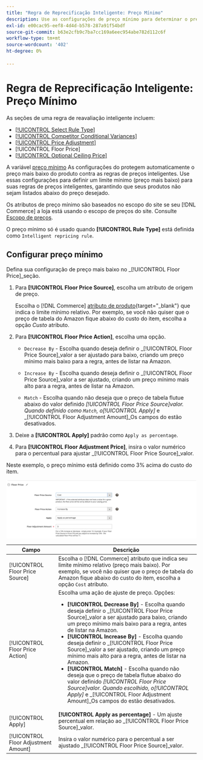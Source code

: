 ```yaml
---
title: "Regra de Reprecificação Inteligente: Preço Mínimo"
description: Use as configurações de preço mínimo para determinar o preço mais baixo de uma regra de preço inteligente para gerenciar suas listagens do Amazon.
exl-id: e00cac95-eef8-4d4d-b578-287a91f54bdf
source-git-commit: b63e2cfb9c7ba7cc169a6eec954abe782d112c6f
workflow-type: tm+mt
source-wordcount: '402'
ht-degree: 0%

---
```


# Regra de Reprecificação Inteligente: Preço Mínimo

As seções de uma regra de reavaliação inteligente incluem:

- [[!UICONTROL Select Rule Type]](./intelligent-repricing-rules.md)
- [[!UICONTROL Competitor Conditional Variances]](./competitor-conditional-variances.md)
- [[!UICONTROL Price Adjustment]](./price-adjustment.md)
- [!UICONTROL Floor Price]
- [[!UICONTROL Optional Ceiling Price]](./optional-ceiling-price.md)

A variável [preço mínimo](./floor-price.md) As configurações do protegem automaticamente o preço mais baixo do produto contra as regras de preços inteligentes. Use essas configurações para definir um limite mínimo (preço mais baixo) para suas regras de preços inteligentes, garantindo que seus produtos não sejam listados abaixo do preço desejado.

Os atributos de preço mínimo são baseados no escopo do site se seu [!DNL Commerce] a loja está usando o escopo de preços do site. Consulte [Escopo de preços](./price-scope.md).

O preço mínimo só é usado quando **[!UICONTROL Rule Type]** está definida como `Intelligent repricing rule`.

## Configurar preço mínimo

Defina sua configuração de preço mais baixo no _[!UICONTROL Floor Price]_seção.

1. Para **[!UICONTROL Floor Price Source]**, escolha um atributo de origem de preço.

   Escolha o [!DNL Commerce] [atributo de produto](https://docs.magento.com/user-guide/catalog/product-attributes.html){target="_blank"} que indica o limite mínimo relativo. Por exemplo, se você não quiser que o preço de tabela do Amazon fique abaixo do custo do item, escolha a opção *Custo* atributo.

1. Para **[!UICONTROL Floor Price Action]**, escolha uma opção.

   - `Decrease By` - Escolha quando deseja definir o _[!UICONTROL Floor Price Source]_valor a ser ajustado para baixo, criando um preço mínimo mais baixo para a regra, antes de listar na Amazon.

   - `Increase By` - Escolha quando deseja definir o _[!UICONTROL Floor Price Source]_valor a ser ajustado, criando um preço mínimo mais alto para a regra, antes de listar na Amazon.

   - `Match` - Escolha quando não deseja que o preço de tabela flutue abaixo do valor definido _[!UICONTROL Floor Price Source]_valor. Quando definido como `Match`, o_[!UICONTROL Apply]_ e _[!UICONTROL Floor Adjustment Amount]_Os campos do estão desativados.

1. Deixe a **[!UICONTROL Apply]** padrão como `Apply as percentage`.

1. Para **[!UICONTROL Floor Adjustment Price]**, insira o valor numérico para o percentual para ajustar _[!UICONTROL Floor Price Source]_valor.

Neste exemplo, o preço mínimo está definido como 3% acima do custo do item.

![Exemplo de regra de reprecificação inteligente - preço mínimo](assets/ob-intelligent-pricde-rule-floor-price.png)

| Campo | Descrição |
|--- |--- |
| [!UICONTROL Floor Price Source] | Escolha o [!DNL Commerce] atributo que indica seu limite mínimo relativo (preço mais baixo). Por exemplo, se você não quiser que o preço de tabela do Amazon fique abaixo do custo do item, escolha a opção `Cost` atributo. |
| [!UICONTROL Floor Price Action] | Escolha uma ação de ajuste de preço. Opções:<ul><li>**[!UICONTROL Decrease By]** - Escolha quando deseja definir o _[!UICONTROL Floor Price Source]_valor a ser ajustado para baixo, criando um preço mínimo mais baixo para a regra, antes de listar na Amazon.</li><li>**[!UICONTROL Increase By]** - Escolha quando deseja definir o _[!UICONTROL Floor Price Source]_valor a ser ajustado, criando um preço mínimo mais alto para a regra, antes de listar na Amazon.</li><li>**[!UICONTROL Match]** - Escolha quando não deseja que o preço de tabela flutue abaixo do valor definido _[!UICONTROL Floor Price Source]_valor. Quando escolhido, o_[!UICONTROL Apply]_ e _[!UICONTROL Floor Adjustment Amount]_Os campos do estão desativados.</li></ul> |
| [!UICONTROL Apply] | **[!UICONTROL Apply as percentage]** - Um ajuste percentual em relação ao _[!UICONTROL Floor Price Source]_valor. |
| [!UICONTROL Floor Adjustment Amount] | Insira o valor numérico para o percentual a ser ajustado _[!UICONTROL Floor Price Source]_valor. |
